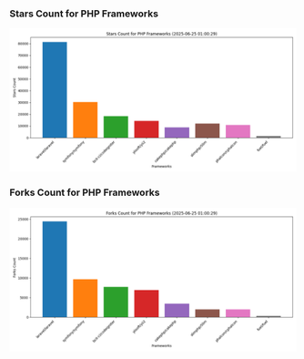 ### Stars Count for PHP Frameworks

![Stars Chart](./archive/charts/20250625010029_stars_count.png)

### Forks Count for PHP Frameworks

![Forks Chart](./archive/charts/20250625010029_forks_count.png)

